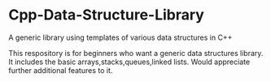 # Cpp-Data-Structure-Library
A generic library using templates of various data structures in C++ 

This respository is for beginners who want a generic data structures library.
It includes the basic arrays,stacks,queues,linked lists.
Would appreciate further additional features to it. 
